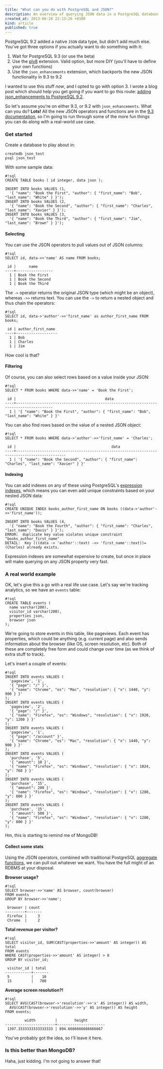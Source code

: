 ```yaml
---
title: "What can you do with PostgreSQL and JSON?"
description: An overview of querying JSON data in a PostgreSQL database, using the official JSON operators and functions
created_at: 2013-06-28 22:13:26 +0100
kind: article
published: true
---
```


PostgreSQL 9.2 added a native `JSON` data type, but didn't add much else. You've got three options if you actually want to do something with it:

1. Wait for PostgreSQL 9.3 (or use the beta)
2. Use the [plv8](https://code.google.com/p/plv8js/wiki/PLV8) extension. Valid option, but more DIY (you'll have to define your own functions)
3. Use the `json_enhancements` extension, which backports the new JSON functionality in 9.3 to 9.2

I wanted to use this stuff *now*, and I opted to go with option 3. I wrote a blog post which should help you get going if you want to go this route: [adding json_enhancements to PostgreSQL 9.2](/2013/06/adding-json-enhancements-to-postgresql-9-2).

So let's assume you're on either 9.3, or 9.2 with `json_enhancements`. What can you do? **Lots!** All the new JSON operators and functions are in the [9.3 documentation](http://www.postgresql.org/docs/9.3/static/functions-json.html), so I'm going to run through some of the more fun things you can do along with a real-world use case.

<!-- more -->

### Get started

Create a database to play about in:

    createdb json_test
    psql json_test

With some sample data:

    #!sql
    CREATE TABLE books ( id integer, data json );

    INSERT INTO books VALUES (1, 
      '{ "name": "Book the First", "author": { "first_name": "Bob", "last_name": "White" } }');
    INSERT INTO books VALUES (2, 
      '{ "name": "Book the Second", "author": { "first_name": "Charles", "last_name": "Xavier" } }');
    INSERT INTO books VALUES (3, 
      '{ "name": "Book the Third", "author": { "first_name": "Jim", "last_name": "Brown" } }');

#### Selecting

You can use the JSON operators to pull values out of JSON columns:
    
    #!sql
    SELECT id, data->>'name' AS name FROM books;

     id |      name
    ----+-----------------
      1 | Book the First
      1 | Book the Second
      1 | Book the Third

The `->` operator returns the original JSON type (which might be an object), whereas `->>` returns text. You can use the `->` to return a nested object and thus chain the operators:

    #!sql
    SELECT id, data->'author'->>'first_name' as author_first_name FROM books;

     id | author_first_name
    ----+-------------------
      1 | Bob
      1 | Charles
      1 | Jim

How cool is that?

#### Filtering

Of course, you can also select rows based on a value inside your JSON:

    #!sql
    SELECT * FROM books WHERE data->>'name' = 'Book the First';

     id |                                         data
    ----+---------------------------------------------------------------------------------------
      1 | '{ "name": "Book the First", "author": { "first_name": "Bob", "last_name": "White" } }'

You can also find rows based on the value of a nested JSON object:

    #!sql
    SELECT * FROM books WHERE data->'author'->>'first_name' = 'Charles';

     id |                                            data
    ----+---------------------------------------------------------------------------------------------
      1 | '{ "name": "Book the Second", "author": { "first_name": "Charles", "last_name": "Xavier" } }'

#### Indexing

You can add indexes on any of these using PostgreSQL's [expression indexes](http://www.postgresql.org/docs/9.2/static/indexes-expressional.html), which means you can even add unique constraints based on your nested JSON data:

    #!sql
    CREATE UNIQUE INDEX books_author_first_name ON books ((data->'author'->>'first_name'));

    INSERT INTO books VALUES (4, 
      '{ "name": "Book the Fourth", "author": { "first_name": "Charles", "last_name": "Davis" } }');
    ERROR:  duplicate key value violates unique constraint "books_author_first_name"
    DETAIL:  Key (((data -> 'author'::text) ->> 'first_name'::text))=(Charles) already exists.

Expression indexes are somewhat expensive to create, but once in place will make querying on any JSON property very fast.

### A real world example

OK, let's give this a go with a real life use case. Let's say we're tracking analytics, so we have an `events` table:

    #!sql
    CREATE TABLE events (
      name varchar(200),
      visitor_id varchar(200),
      properties json,
      browser json
    );

We're going to store events in this table, like pageviews. Each event has properties, which could be anything (e.g. current page) and also sends information about the browser (like OS, screen resolution, etc). Both of these are completely free form and could change over time (as we think of extra stuff to track).

Let's insert a couple of events:

    #!sql
    INSERT INTO events VALUES (
      'pageview', '1',
      '{ "page": "/" }',
      '{ "name": "Chrome", "os": "Mac", "resolution": { "x": 1440, "y": 900 } }'
    );
    INSERT INTO events VALUES (
      'pageview', '2',
      '{ "page": "/" }',
      '{ "name": "Firefox", "os": "Windows", "resolution": { "x": 1920, "y": 1200 } }'
    );
    INSERT INTO events VALUES (
      'pageview', '1',
      '{ "page": "/account" }',
      '{ "name": "Chrome", "os": "Mac", "resolution": { "x": 1440, "y": 900 } }'
    );
    INSERT INTO events VALUES (
      'purchase', '5',
      '{ "amount": 10 }',
      '{ "name": "Firefox", "os": "Windows", "resolution": { "x": 1024, "y": 768 } }'
    );
    INSERT INTO events VALUES (
      'purchase', '15',
      '{ "amount": 200 }',
      '{ "name": "Firefox", "os": "Windows", "resolution": { "x": 1280, "y": 800 } }'
    );
    INSERT INTO events VALUES (
      'purchase', '15',
      '{ "amount": 500 }',
      '{ "name": "Firefox", "os": "Windows", "resolution": { "x": 1280, "y": 800 } }'
    );

Hm, this is starting to remind me of MongoDB!

#### Collect some stats

Using the JSON operators, combined with traditional PostgreSQL [aggregate functions](http://www.postgresql.org/docs/9.2/static/functions-aggregate.html), we can pull out whatever we want. You have the full might of an RDBMS at your disposal.

**Browser usage?**

    #!sql
    SELECT browser->>'name' AS browser, count(browser)
    FROM events
    GROUP BY browser->>'name';

     browser | count
    ---------+-------
     Firefox |     3
     Chrome  |     2

**Total revenue per visitor?**

    #!sql
    SELECT visitor_id, SUM(CAST(properties->>'amount' AS integer)) AS total 
    FROM events 
    WHERE CAST(properties->>'amount' AS integer) > 0 
    GROUP BY visitor_id;

     visitor_id | total
    ------------+-------
     5          |    10
     15         |   700

**Average screen resolution?!**

    #!sql
    SELECT AVG(CAST(browser->'resolution'->>'x' AS integer)) AS width,
      AVG(CAST(browser->'resolution'->>'y' AS integer)) AS height
    FROM events;

             width         |        height
    -----------------------+----------------------
     1397.3333333333333333 | 894.6666666666666667

You've probably got the idea, so I'll leave it here.

### Is this better than MongoDB?

Haha, just kidding. I'm not going to answer that!